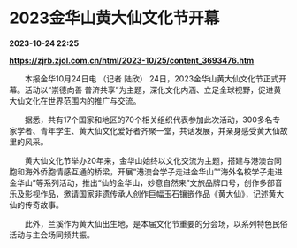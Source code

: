 # 2023金华山黄大仙文化节开幕

**2023-10-24 22:25**

**https://zjrb.zjol.com.cn/html/2023-10/25/content_3693476.htm**

　　本报金华10月24日电 （记者 陆欣） 24日，2023金华山黄大仙文化节正式开幕。活动以“崇德向善 普济共享”为主题，深化文化内涵、立足全球视野，促进黄大仙文化在世界范围内的推广与交流。

　　据悉，共有17个国家和地区的70个相关组织代表参加此次活动，300多名专家学者、青年学生、黄大仙文化爱好者齐聚一堂，共话发展，并亲身感受黄大仙故里的风采。

　　黄大仙文化节举办20年来，金华山始终以文化交流为主题，搭建与港澳台同胞和海外侨胞情感互通的桥梁，开展“港澳台学子走进金华山”“海外名校学子走进金华山”等系列活动，推出“仙的金华山，妙意自然来”文旅品牌口号，创作多部音乐及影视作品，邀请国家非遗传承人创作巨幅玉石镶嵌作品《黄大仙》，记述黄大仙的传奇故事。

　　此外，兰溪作为黄大仙出生地，是本届文化节重要的分会场，以系列特色民俗活动与主会场同频共振。